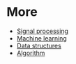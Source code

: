 # More
- [Signal processing](https://github.com/vacu9708/Signal-processing)
- [Machine learning](https://github.com/vacu9708/Machine-learning)
- [Data structures](https://github.com/vacu9708/Data-structure)
- [Algorithm](https://github.com/vacu9708/Algorithm)
